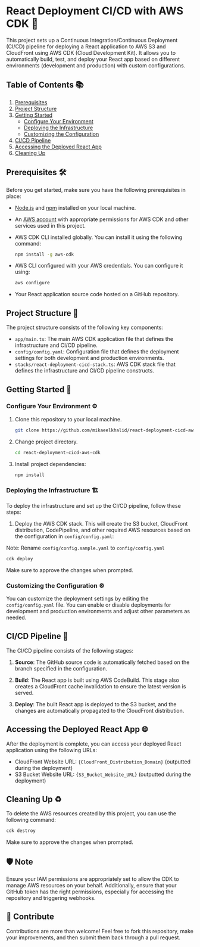 # React Deployment CI/CD with AWS CDK 🚀

This project sets up a Continuous Integration/Continuous Deployment (CI/CD) pipeline for deploying a React application to AWS S3
and CloudFront using AWS CDK (Cloud Development Kit). It allows you to automatically build, test, and deploy your React app based
on different environments (development and production) with custom configurations.

## Table of Contents 📚

1. [Prerequisites](#prerequisites)
2. [Project Structure](#project-structure)
3. [Getting Started](#getting-started)
   - [Configure Your Environment](#configure-your-environment)
   - [Deploying the Infrastructure](#deploying-the-infrastructure)
   - [Customizing the Configuration](#customizing-the-configuration)
4. [CI/CD Pipeline](#ci/cd-pipeline)
5. [Accessing the Deployed React App](#accessing-the-deployed-react-app)
6. [Cleaning Up](#cleaning-up)

## Prerequisites 🛠

Before you get started, make sure you have the following prerequisites in place:

- [Node.js](https://nodejs.org/) and [npm](https://www.npmjs.com/) installed on your local machine.
- An [AWS account](https://aws.amazon.com/) with appropriate permissions for AWS CDK and other services used in this project.
- AWS CDK CLI installed globally. You can install it using the following command:

  ```bash
  npm install -g aws-cdk
  ```

- AWS CLI configured with your AWS credentials. You can configure it using:

  ```bash
  aws configure
  ```

- Your React application source code hosted on a GitHub repository.

## Project Structure 📂

The project structure consists of the following key components:

- `app/main.ts`: The main AWS CDK application file that defines the infrastructure and CI/CD pipeline.
- `config/config.yaml`: Configuration file that defines the deployment settings for both development and production environments.
- `stacks/react-deployment-cicd-stack.ts`: AWS CDK stack file that defines the infrastructure and CI/CD pipeline constructs.

## Getting Started 🚀

### Configure Your Environment ⚙️

1. Clone this repository to your local machine.

   ```bash
   git clone https://github.com/mikaeelkhalid/react-deployment-cicd-aws-cdk.git
   ```

2. Change project directory.

   ```bash
   cd react-deployment-cicd-aws-cdk
   ```

3. Install project dependencies:

   ```bash
   npm install
   ```

### Deploying the Infrastructure 🏗

To deploy the infrastructure and set up the CI/CD pipeline, follow these steps:

1. Deploy the AWS CDK stack. This will create the S3 bucket, CloudFront distribution, CodePipeline, and other required AWS
   resources based on the configuration in `config/config.yaml`:

Note: Rename `config/config.sample.yaml` to `config/config.yaml`

```bash
cdk deploy
```

Make sure to approve the changes when prompted.

### Customizing the Configuration ⚙️

You can customize the deployment settings by editing the `config/config.yaml` file. You can enable or disable deployments for
development and production environments and adjust other parameters as needed.

## CI/CD Pipeline 🚀

The CI/CD pipeline consists of the following stages:

1. **Source**: The GitHub source code is automatically fetched based on the branch specified in the configuration.

2. **Build**: The React app is built using AWS CodeBuild. This stage also creates a CloudFront cache invalidation to ensure the
   latest version is served.

3. **Deploy**: The built React app is deployed to the S3 bucket, and the changes are automatically propagated to the CloudFront
   distribution.

## Accessing the Deployed React App 🌐

After the deployment is complete, you can access your deployed React application using the following URLs:

- CloudFront Website URL: `{CloudFront_Distribution_Domain}` (outputted during the deployment)
- S3 Bucket Website URL: `{S3_Bucket_Website_URL}` (outputted during the deployment)

## Cleaning Up ♻️

To delete the AWS resources created by this project, you can use the following command:

```bash
cdk destroy
```

Make sure to approve the changes when prompted.

## 🛡️ Note

Ensure your IAM permissions are appropriately set to allow the CDK to manage AWS resources on your behalf. Additionally, ensure
that your GitHub token has the right permissions, especially for accessing the repository and triggering webhooks.

## 🙌 Contribute

Contributions are more than welcome! Feel free to fork this repository, make your improvements, and then submit them back through
a pull request.

